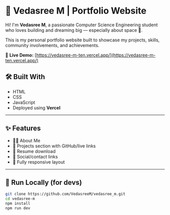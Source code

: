 # 🚀 Vedasree M | Portfolio Website

Hi! I'm **Vedasree M**, a passionate Computer Science Engineering student who loves building and dreaming big — especially about space 🌌.

This is my personal portfolio website built to showcase my projects, skills, community involvements, and achievements.

🔗 **Live Demo:** [https://vedasree-m-ten.vercel.app/](https://vedasree-m-ten.vercel.app/)

## 🛠️ Built With

- HTML  
- CSS  
- JavaScript  
- Deployed using **Vercel**

---

## ✨ Features

- 🧑‍💻 About Me
- 💼 Projects section with GitHub/live links
- 📄 Resume download
- 🔗 Social/contact links
- 📱 Fully responsive layout

---

## 📂 Run Locally (for devs)

```bash
git clone https://github.com/VedasreeM/vedasree_m.git
cd vedasree-m
npm install
npm run dev
